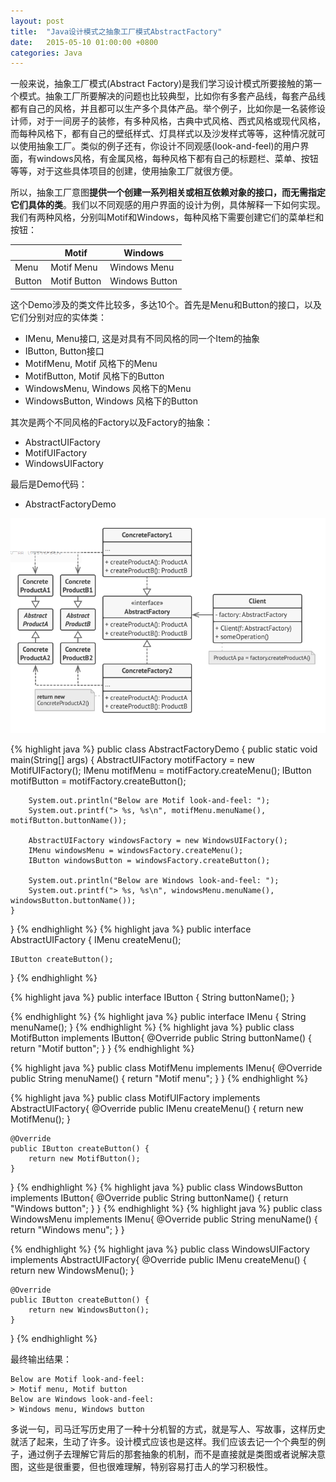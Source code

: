 ```yaml
---
layout: post
title:  "Java设计模式之抽象工厂模式AbstractFactory"
date:   2015-05-10 01:00:00 +0800
categories: Java
--- 
```


一般来说，抽象工厂模式(Abstract Factory)是我们学习设计模式所要接触的第一个模式。抽象工厂所要解决的问题也比较典型，比如你有多套产品线，每套产品线都有自己的风格，并且都可以生产多个具体产品。举个例子，比如你是一名装修设计师，对于一间房子的装修，有多种风格，古典中式风格、西式风格或现代风格，而每种风格下，都有自己的壁纸样式、灯具样式以及沙发样式等等，这种情况就可以使用抽象工厂。类似的例子还有，你设计不同观感(look-and-feel)的用户界面，有windows风格，有金属风格，每种风格下都有自己的标题栏、菜单、按钮等等，对于这些具体项目的创建，使用抽象工厂就很方便。

所以，抽象工厂意图**提供一个创建一系列相关或相互依赖对象的接口，而无需指定它们具体的类**。我们以不同观感的用户界面的设计为例，具体解释一下如何实现。我们有两种风格，分别叫Motif和Windows，每种风格下需要创建它们的菜单栏和按钮：

|        | Motif   | Windows |
| ----   | ----    | ----    |
| Menu    | Motif Menu  | Windows Menu  |
| Button  | Motif Button| Windows Button|


这个Demo涉及的类文件比较多，多达10个。首先是Menu和Button的接口，以及它们分别对应的实体类：
 
* IMenu, Menu接口, 这是对具有不同风格的同一个Item的抽象
* IButton, Button接口
* MotifMenu, Motif 风格下的Menu
* MotifButton, Motif 风格下的Button
* WindowsMenu, Windows 风格下的Menu
* WindowsButton, Windows 风格下的Button

其次是两个不同风格的Factory以及Factory的抽象：

* AbstractUIFactory
* MotifUIFactory
* WindowsUIFactory

最后是Demo代码：
* AbstractFactoryDemo

![pic](/images/2015-05-10-abstractfactory.png)

{% highlight java %}
public class AbstractFactoryDemo {
    public static void main(String[] args) {
        AbstractUIFactory motifFactory = new MotifUIFactory();
        IMenu motifMenu = motifFactory.createMenu();
        IButton motifButton = motifFactory.createButton();

        System.out.println("Below are Motif look-and-feel: ");
        System.out.printf("> %s, %s\n", motifMenu.menuName(), motifButton.buttonName());

        AbstractUIFactory windowsFactory = new WindowsUIFactory();
        IMenu windowsMenu = windowsFactory.createMenu();
        IButton windowsButton = windowsFactory.createButton();

        System.out.println("Below are Windows look-and-feel: ");
        System.out.printf("> %s, %s\n", windowsMenu.menuName(), windowsButton.buttonName());
    }
}
{% endhighlight %}
{% highlight java %}
public interface AbstractUIFactory {
    IMenu createMenu();

    IButton createButton();
}
{% endhighlight %}

{% highlight java %}
public interface IButton {
    String buttonName();
}

{% endhighlight %}
{% highlight java %}
public interface IMenu {
    String menuName();
}
{% endhighlight %}
{% highlight java %}
public class MotifButton implements IButton{
    @Override
    public String buttonName() {
        return "Motif button";
    }
}
{% endhighlight %}


{% highlight java %}
public class MotifMenu implements IMenu{
    @Override
    public String menuName() {
        return "Motif menu";
    }
}
{% endhighlight %}

{% highlight java %}
public class MotifUIFactory implements AbstractUIFactory{
    @Override
    public IMenu createMenu() {
        return new MotifMenu();
    }

    @Override
    public IButton createButton() {
        return new MotifButton();
    }
}
{% endhighlight %}
{% highlight java %}
public class WindowsButton implements IButton{
    @Override
    public String buttonName() {
        return "Windows button";
    }
}
{% endhighlight %}
{% highlight java %}
public class WindowsMenu implements IMenu{
    @Override
    public String menuName() {
        return "Windows menu";
    }
}

{% endhighlight %}
{% highlight java %}
public class WindowsUIFactory implements AbstractUIFactory{
    @Override
    public IMenu createMenu() {
        return new WindowsMenu();
    }

    @Override
    public IButton createButton() {
        return new WindowsButton();
    }
}
{% endhighlight %}

最终输出结果：
```
Below are Motif look-and-feel: 
> Motif menu, Motif button
Below are Windows look-and-feel: 
> Windows menu, Windows button
```

多说一句，司马迁写历史用了一种十分机智的方式，就是写人、写故事，这样历史就活了起来，生动了许多。设计模式应该也是这样。我们应该去记一个个典型的例子，通过例子去理解它背后的那套抽象的机制，而不是直接就是类图或者说解决意图，这些是很重要，但也很难理解，特别容易打击人的学习积极性。

